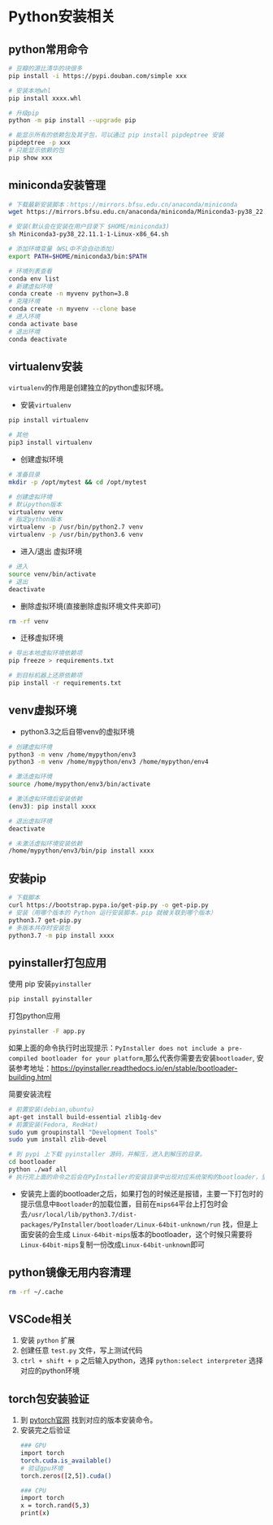 # Python安装相关

## python常用命令

```bash
# 豆瓣的源比清华的块很多
pip install -i https://pypi.douban.com/simple xxx

# 安装本地whl
pip install xxxx.whl

# 升级pip
python -m pip install --upgrade pip

# 能显示所有的依赖包及其子包，可以通过 pip install pipdeptree 安装
pipdeptree -p xxx
# 只能显示依赖的包
pip show xxx
```

## miniconda安装管理

```bash
# 下载最新安装脚本：https://mirrors.bfsu.edu.cn/anaconda/miniconda
wget https://mirrors.bfsu.edu.cn/anaconda/miniconda/Miniconda3-py38_22.11.1-1-Linux-x86_64.sh

# 安装(默认会在安装在用户目录下 $HOME/miniconda3)
sh Miniconda3-py38_22.11.1-1-Linux-x86_64.sh

# 添加环境变量（WSL中不会自动添加）
export PATH=$HOME/miniconda3/bin:$PATH

# 环境列表查看
conda env list
# 新建虚拟环境
conda create -n myvenv python=3.8
# 克隆环境
conda create -n myvenv --clone base
# 进入环境
conda activate base
# 退出环境
conda deactivate
```

## virtualenv安装

`virtualenv`的作用是创建独立的python虚拟环境。

* 安装`virtualenv`

```bash
pip install virtualenv

# 其他
pip3 install virtualenv
```

* 创建虚拟环境

```bash
# 准备目录
mkdir -p /opt/mytest && cd /opt/mytest

# 创建虚拟环境
# 默认python版本
virtualenv venv
# 指定python版本
virtualenv -p /usr/bin/python2.7 venv
virtualenv -p /usr/bin/python3.6 venv
```

* 进入/退出 虚拟环境

```bash
# 进入
source venv/bin/activate
# 退出
deactivate
```

* 删除虚拟环境(直接删除虚拟环境文件夹即可)

```bash
rm -rf venv
```

* 迁移虚拟环境

```bash
# 导出本地虚拟环境依赖项
pip freeze > requirements.txt

# 到目标机器上还原依赖项
pip install -r requirements.txt
```

## venv虚拟环境

* python3.3之后自带venv的虚拟环境

```bash
# 创建虚拟环境
python3 -m venv /home/mypython/env3
python3 -m venv /home/mypython/env3 /home/mypython/env4

# 激活虚拟环境
source /home/mypython/env3/bin/activate

# 激活虚拟环境后安装依赖
(env3): pip install xxxx

# 退出虚拟环境
deactivate

# 未激活虚拟环境安装依赖
/home/mypython/env3/bin/pip install xxxx
```

## 安装pip

```bash
# 下载脚本
curl https://bootstrap.pypa.io/get-pip.py -o get-pip.py
# 安装（用哪个版本的 Python 运行安装脚本，pip 就被关联到哪个版本）
python3.7 get-pip.py
# 多版本共存时安装包
python3.7 -m pip install xxxx
```

## pyinstaller打包应用

使用 pip 安装`pyinstaller`

```bash
pip install pyinstaller
```

打包python应用

```bash
pyinstaller -F app.py
```

如果上面的命令执行时出现提示：`PyInstaller does not include a pre-compiled bootloader for your platform`,那么代表你需要去安装`bootloader`, 安装参考地址：https://pyinstaller.readthedocs.io/en/stable/bootloader-building.html

简要安装流程

```bash
# 前置安装(debian,ubuntu)
apt-get install build-essential zlib1g-dev
# 前置安装(Fedora, RedHat)
sudo yum groupinstall "Development Tools"
sudo yum install zlib-devel

# 到 pypi 上下载 pyinstaller 源码，并解压，进入到解压的目录。
cd bootloader
python ./waf all
# 执行完上面的命令之后会在PyInstaller的安装目录中出现对应系统架构的bootloader，里面包含run，run_d
```

* 安装完上面的bootloader之后，如果打包的时候还是报错，主要一下打包时的提示信息中`Bootloader`的加载位置，目前在`mips64`平台上打包时会去`/usr/local/lib/python3.7/dist-packages/PyInstaller/bootloader/Linux-64bit-unknown/run` 找，但是上面安装的会生成 `Linux-64bit-mips`版本的bootloader，这个时候只需要将`Linux-64bit-mips`复制一份改成`Linux-64bit-unknown`即可

## python镜像无用内容清理

```bash
rm -rf ~/.cache
```

## VSCode相关

1. 安装 `python` 扩展
1. 创建任意 `test.py` 文件，写上测试代码
1. `ctrl + shift + p` 之后输入python，选择 `python:select interpreter` 选择对应的python环境

## torch包安装验证

1. 到 [pytorch官网](https://pytorch.org/get-started/locally/#windows-prerequisites) 找到对应的版本安装命令。
1. 安装完之后验证
    ```bash
    ### GPU
    import torch
    torch.cuda.is_available()
    # 验证gpu环境
    torch.zeros([2,5]).cuda()

    ### CPU
    import torch
    x = torch.rand(5,3)
    print(x)
    ```